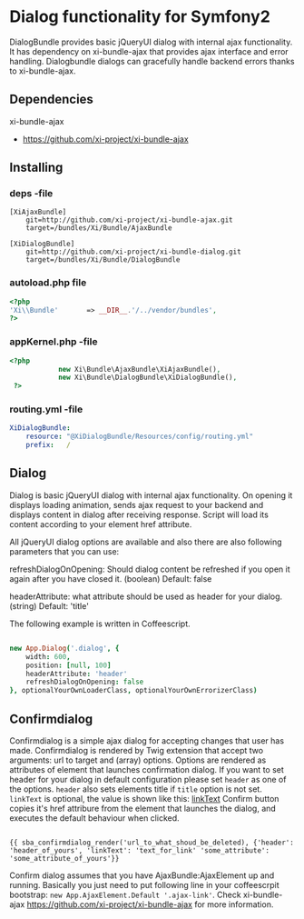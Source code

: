 # Dialog functionality for Symfony2

DialogBundle provides basic jQueryUI dialog with internal ajax functionality. It has dependency on xi-bundle-ajax that
provides ajax interface and error handling. Dialogbundle dialogs can gracefully handle backend errors thanks to xi-bundle-ajax.




## Dependencies

xi-bundle-ajax
* https://github.com/xi-project/xi-bundle-ajax

## Installing

### deps -file
```
[XiAjaxBundle]
    git=http://github.com/xi-project/xi-bundle-ajax.git
    target=/bundles/Xi/Bundle/AjaxBundle

[XiDialogBundle]
    git=http://github.com/xi-project/xi-bundle-dialog.git
    target=/bundles/Xi/Bundle/DialogBundle
```

### autoload.php file
```php
<?php
'Xi\\Bundle'       => __DIR__.'/../vendor/bundles',
?>
```
### appKernel.php -file
```php
<?php
            new Xi\Bundle\AjaxBundle\XiAjaxBundle(),
            new Xi\Bundle\DialogBundle\XiDialogBundle(),
 ?>
```   
### routing.yml -file
```yml
XiDialogBundle:
    resource: "@XiDialogBundle/Resources/config/routing.yml"
    prefix:   /
``` 

## Dialog

Dialog is basic jQueryUI dialog with internal ajax functionality. On opening it displays loading animation, sends ajax request to your backend
and displays content in dialog after receiving response. Script will load its content according to your element href attribute.

All jQueryUI dialog options are available and also there are also following parameters that you can use:

refreshDialogOnOpening:
    Should dialog content be refreshed if you open it again after you have closed it. (boolean) Default: false

headerAttribute:
    what attribute should be used as header for your dialog. (string) Default: 'title'


The following example is written in Coffeescript.

```coffeescript

new App.Dialog('.dialog', {
    width: 600, 
    position: [null, 100]
    headerAttribute: 'header'
    refreshDialogOnOpening: false
}, optionalYourOwnLoaderClass, optionalYourOwnErrorizerClass)

```

## Confirmdialog

Confirmdialog is a simple ajax dialog for accepting changes that user has made.
Confirmdialog is rendered by Twig extension that accept two arguments: url to target and (array) options.
Options are rendered as attributes of element that launches confirmation dialog.
If you want to set header for your dialog in default configuration please set `header` as one of the options.
`header` also sets elements title if `title` option is not set.
`linkText` is optional, the value is shown like this: <a href="#">linkText</a>
Confirm button copies it's href attribure from the element that launches the dialog, and executes the default behaviour when clicked.

```twig

{{ sba_confirmdialog_render('url_to_what_shoud_be_deleted), {'header': 'header_of_yours', 'linkText': 'text_for_link' 'some_attribute': 'some_attribute_of_yours'}}

```

Confirm dialog assumes that you have AjaxBundle:AjaxElement up and running. Basically you just need to put following line
in your coffeescrpit bootstrap: `new App.AjaxElement.Default '.ajax-link'`. 
Check xi-bundle-ajax https://github.com/xi-project/xi-bundle-ajax for more information.
